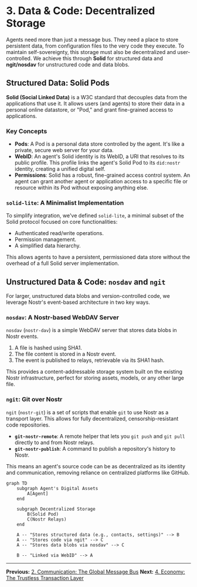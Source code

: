 # 3. Data & Code: Decentralized Storage

Agents need more than just a message bus. They need a place to store persistent data, from configuration files to the very code they execute. To maintain self-sovereignty, this storage must also be decentralized and user-controlled. We achieve this through **Solid** for structured data and **ngit/nosdav** for unstructured code and data blobs.

## Structured Data: Solid Pods

**Solid (Social Linked Data)** is a W3C standard that decouples data from the applications that use it. It allows users (and agents) to store their data in a personal online datastore, or "Pod," and grant fine-grained access to applications.

### Key Concepts
*   **Pods**: A Pod is a personal data store controlled by the agent. It's like a private, secure web server for your data.
*   **WebID**: An agent's Solid identity is its WebID, a URI that resolves to its public profile. This profile links the agent's Solid Pod to its `did:nostr` identity, creating a unified digital self.
*   **Permissions**: Solid has a robust, fine-grained access control system. An agent can grant another agent or application access to a specific file or resource within its Pod without exposing anything else.

### `solid-lite`: A Minimalist Implementation
To simplify integration, we've defined `solid-lite`, a minimal subset of the Solid protocol focused on core functionalities:
*   Authenticated read/write operations.
*   Permission management.
*   A simplified data hierarchy.

This allows agents to have a persistent, permissioned data store without the overhead of a full Solid server implementation.

## Unstructured Data & Code: `nosdav` and `ngit`

For larger, unstructured data blobs and version-controlled code, we leverage Nostr's event-based architecture in two key ways.

### `nosdav`: A Nostr-based WebDAV Server

`nosdav` (`nostr-dav`) is a simple WebDAV server that stores data blobs in Nostr events.
1.  A file is hashed using SHA1.
2.  The file content is stored in a Nostr event.
3.  The event is published to relays, retrievable via its SHA1 hash.

This provides a content-addressable storage system built on the existing Nostr infrastructure, perfect for storing assets, models, or any other large file.

### `ngit`: Git over Nostr

`ngit` (`nostr-git`) is a set of scripts that enable `git` to use Nostr as a transport layer. This allows for fully decentralized, censorship-resistant code repositories.

*   **`git-nostr-remote`**: A remote helper that lets you `git push` and `git pull` directly to and from Nostr relays.
*   **`git-nostr-publish`**: A command to publish a repository's history to Nostr.

This means an agent's source code can be as decentralized as its identity and communication, removing reliance on centralized platforms like GitHub.

```mermaid
graph TD
    subgraph Agent's Digital Assets
        A[Agent]
    end

    subgraph Decentralized Storage
        B(Solid Pod)
        C(Nostr Relays)
    end

    A -- "Stores structured data (e.g., contacts, settings)" --> B
    A -- "Stores code via ngit" --> C
    A -- "Stores data blobs via nosdav" --> C

    B -- "Linked via WebID" --> A
```

---
**Previous:** [2. Communication: The Global Message Bus](./02-communication.md)
**Next:** [4. Economy: The Trustless Transaction Layer](./04-economy.md)